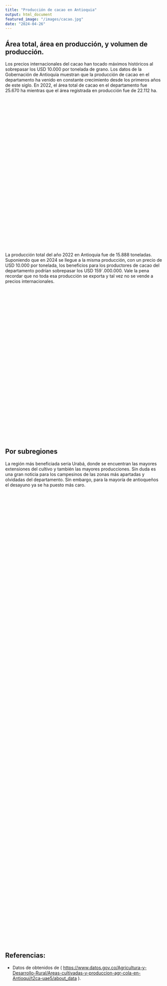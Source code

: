 ```yaml
---
title: "Producción de cacao en Antioquia"
output: html_document
featured_image: "/images/cacao.jpg"
date: "2024-04-26"
---
```


<script src="/rmarkdown-libs/htmlwidgets/htmlwidgets.js"></script>
<script src="/rmarkdown-libs/plotly-binding/plotly.js"></script>
<script src="/rmarkdown-libs/typedarray/typedarray.min.js"></script>
<script src="/rmarkdown-libs/jquery/jquery.min.js"></script>
<link href="/rmarkdown-libs/crosstalk/css/crosstalk.min.css" rel="stylesheet" />
<script src="/rmarkdown-libs/crosstalk/js/crosstalk.min.js"></script>
<link href="/rmarkdown-libs/plotly-htmlwidgets-css/plotly-htmlwidgets.css" rel="stylesheet" />
<script src="/rmarkdown-libs/plotly-main/plotly-latest.min.js"></script>
<script src="/rmarkdown-libs/htmlwidgets/htmlwidgets.js"></script>
<script src="/rmarkdown-libs/plotly-binding/plotly.js"></script>
<script src="/rmarkdown-libs/typedarray/typedarray.min.js"></script>
<script src="/rmarkdown-libs/jquery/jquery.min.js"></script>
<link href="/rmarkdown-libs/crosstalk/css/crosstalk.min.css" rel="stylesheet" />
<script src="/rmarkdown-libs/crosstalk/js/crosstalk.min.js"></script>
<link href="/rmarkdown-libs/plotly-htmlwidgets-css/plotly-htmlwidgets.css" rel="stylesheet" />
<script src="/rmarkdown-libs/plotly-main/plotly-latest.min.js"></script>
<script src="/rmarkdown-libs/htmlwidgets/htmlwidgets.js"></script>
<script src="/rmarkdown-libs/plotly-binding/plotly.js"></script>
<script src="/rmarkdown-libs/typedarray/typedarray.min.js"></script>
<script src="/rmarkdown-libs/jquery/jquery.min.js"></script>
<link href="/rmarkdown-libs/crosstalk/css/crosstalk.min.css" rel="stylesheet" />
<script src="/rmarkdown-libs/crosstalk/js/crosstalk.min.js"></script>
<link href="/rmarkdown-libs/plotly-htmlwidgets-css/plotly-htmlwidgets.css" rel="stylesheet" />
<script src="/rmarkdown-libs/plotly-main/plotly-latest.min.js"></script>

## Área total, área en producción, y volumen de producción.

Los precios internacionales del cacao han tocado máximos históricos al sobrepasar los USD 10.000 por tonelada de grano.
Los datos de la Gobernación de Antioquia muestran que la producción de cacao en el departamento ha venido en constante crecimiento desde los primeros años de este siglo. En 2022, el área total de cacao en el departamento fue 25.670 ha mientras que el área registrada en producción fue de 22.112 ha.

<div class="plotly html-widget html-fill-item-overflow-hidden html-fill-item" id="htmlwidget-1" style="width:672px;height:480px;"></div>
<script type="application/json" data-for="htmlwidget-1">{"x":{"data":[{"x":[1990,1991,1992,1993,1994,1995,1996,1997,1998,1999,2000,2001,2002,2003,2004,2005,2006,2007,2008,2009,2010,2011,2012,2013,2014,2015,2016,2017,2018,2019,2020,2021,2022],"y":[7757,7957,7096,6360.5,6442,6159.5,5736,5156.5,5503.5,5654.6000000000004,5290.6999999999998,5250,5401.3000000000002,6362.8000000000002,6984.1000000000004,7693.6000000000004,7537.25,12887.299999999999,12983.9,16081.9,16185.1,17213.700000000001,18349.299999999999,18813,19706.799999999999,20123.799999999999,21247.099999999999,22028.099999999999,21172.700000000001,22181.599999999999,23249.16,24380.799999999999,25699.950000000001],"text":["Año: 1990<br />Área_total:  7757.00<br />colour: Total","Año: 1991<br />Área_total:  7957.00<br />colour: Total","Año: 1992<br />Área_total:  7096.00<br />colour: Total","Año: 1993<br />Área_total:  6360.50<br />colour: Total","Año: 1994<br />Área_total:  6442.00<br />colour: Total","Año: 1995<br />Área_total:  6159.50<br />colour: Total","Año: 1996<br />Área_total:  5736.00<br />colour: Total","Año: 1997<br />Área_total:  5156.50<br />colour: Total","Año: 1998<br />Área_total:  5503.50<br />colour: Total","Año: 1999<br />Área_total:  5654.60<br />colour: Total","Año: 2000<br />Área_total:  5290.70<br />colour: Total","Año: 2001<br />Área_total:  5250.00<br />colour: Total","Año: 2002<br />Área_total:  5401.30<br />colour: Total","Año: 2003<br />Área_total:  6362.80<br />colour: Total","Año: 2004<br />Área_total:  6984.10<br />colour: Total","Año: 2005<br />Área_total:  7693.60<br />colour: Total","Año: 2006<br />Área_total:  7537.25<br />colour: Total","Año: 2007<br />Área_total: 12887.30<br />colour: Total","Año: 2008<br />Área_total: 12983.90<br />colour: Total","Año: 2009<br />Área_total: 16081.90<br />colour: Total","Año: 2010<br />Área_total: 16185.10<br />colour: Total","Año: 2011<br />Área_total: 17213.70<br />colour: Total","Año: 2012<br />Área_total: 18349.30<br />colour: Total","Año: 2013<br />Área_total: 18813.00<br />colour: Total","Año: 2014<br />Área_total: 19706.80<br />colour: Total","Año: 2015<br />Área_total: 20123.80<br />colour: Total","Año: 2016<br />Área_total: 21247.10<br />colour: Total","Año: 2017<br />Área_total: 22028.10<br />colour: Total","Año: 2018<br />Área_total: 21172.70<br />colour: Total","Año: 2019<br />Área_total: 22181.60<br />colour: Total","Año: 2020<br />Área_total: 23249.16<br />colour: Total","Año: 2021<br />Área_total: 24380.80<br />colour: Total","Año: 2022<br />Área_total: 25699.95<br />colour: Total"],"type":"scatter","mode":"lines","line":{"width":7.559055118110237,"color":"rgba(0,191,196,1)","dash":"solid"},"hoveron":"points","name":"Total","legendgroup":"Total","showlegend":true,"xaxis":"x","yaxis":"y","hoverinfo":"text","frame":null},{"x":[1990,1991,1992,1993,1994,1995,1996,1997,1998,1999,2000,2001,2002,2003,2004,2005,2006,2007,2008,2009,2010,2011,2012,2013,2014,2015,2016,2017,2018,2019,2020,2021,2022],"y":[7138,7444,6863,6253,6334.5,6083,5578,5063,4451.5,5098,4529.5,4623.1000000000004,4606.3000000000002,4888.3000000000002,5132.3000000000002,5990.3000000000002,6135.2200000000003,7043.8000000000002,6234,8156.6000000000004,9837,11303,13638.6,13777,14836.299999999999,14929.1,15474.5,16201.299999999999,17155.700000000001,17841.599999999999,19116.299999999999,20959.599999999999,22112.200000000001],"text":["Año: 1990<br />Área_producción:  7138.00<br />colour: Producción","Año: 1991<br />Área_producción:  7444.00<br />colour: Producción","Año: 1992<br />Área_producción:  6863.00<br />colour: Producción","Año: 1993<br />Área_producción:  6253.00<br />colour: Producción","Año: 1994<br />Área_producción:  6334.50<br />colour: Producción","Año: 1995<br />Área_producción:  6083.00<br />colour: Producción","Año: 1996<br />Área_producción:  5578.00<br />colour: Producción","Año: 1997<br />Área_producción:  5063.00<br />colour: Producción","Año: 1998<br />Área_producción:  4451.50<br />colour: Producción","Año: 1999<br />Área_producción:  5098.00<br />colour: Producción","Año: 2000<br />Área_producción:  4529.50<br />colour: Producción","Año: 2001<br />Área_producción:  4623.10<br />colour: Producción","Año: 2002<br />Área_producción:  4606.30<br />colour: Producción","Año: 2003<br />Área_producción:  4888.30<br />colour: Producción","Año: 2004<br />Área_producción:  5132.30<br />colour: Producción","Año: 2005<br />Área_producción:  5990.30<br />colour: Producción","Año: 2006<br />Área_producción:  6135.22<br />colour: Producción","Año: 2007<br />Área_producción:  7043.80<br />colour: Producción","Año: 2008<br />Área_producción:  6234.00<br />colour: Producción","Año: 2009<br />Área_producción:  8156.60<br />colour: Producción","Año: 2010<br />Área_producción:  9837.00<br />colour: Producción","Año: 2011<br />Área_producción: 11303.00<br />colour: Producción","Año: 2012<br />Área_producción: 13638.60<br />colour: Producción","Año: 2013<br />Área_producción: 13777.00<br />colour: Producción","Año: 2014<br />Área_producción: 14836.30<br />colour: Producción","Año: 2015<br />Área_producción: 14929.10<br />colour: Producción","Año: 2016<br />Área_producción: 15474.50<br />colour: Producción","Año: 2017<br />Área_producción: 16201.30<br />colour: Producción","Año: 2018<br />Área_producción: 17155.70<br />colour: Producción","Año: 2019<br />Área_producción: 17841.60<br />colour: Producción","Año: 2020<br />Área_producción: 19116.30<br />colour: Producción","Año: 2021<br />Área_producción: 20959.60<br />colour: Producción","Año: 2022<br />Área_producción: 22112.20<br />colour: Producción"],"type":"scatter","mode":"lines","line":{"width":7.559055118110237,"color":"rgba(248,118,109,1)","dash":"solid"},"hoveron":"points","name":"Producción","legendgroup":"Producción","showlegend":true,"xaxis":"x","yaxis":"y","hoverinfo":"text","frame":null}],"layout":{"margin":{"t":26.228310502283104,"r":7.3059360730593621,"b":56.388542963885421,"l":93.316728933167312},"plot_bgcolor":"rgba(255,255,255,1)","paper_bgcolor":"rgba(255,255,255,1)","font":{"color":"rgba(0,0,0,1)","family":"","size":14.611872146118724},"xaxis":{"domain":[0,1],"automargin":true,"type":"linear","autorange":false,"range":[1988.4000000000001,2023.5999999999999],"tickmode":"array","ticktext":["1990","2000","2010","2020"],"tickvals":[1990,2000,2010,2020],"categoryorder":"array","categoryarray":["1990","2000","2010","2020"],"nticks":null,"ticks":"outside","tickcolor":"rgba(51,51,51,1)","ticklen":3.6529680365296811,"tickwidth":0.66417600664176002,"showticklabels":true,"tickfont":{"color":"rgba(77,77,77,1)","family":"","size":26.567040265670396},"tickangle":-0,"showline":false,"linecolor":null,"linewidth":0,"showgrid":true,"gridcolor":"rgba(235,235,235,1)","gridwidth":0.66417600664176002,"zeroline":false,"anchor":"y","title":{"text":"Año","font":{"color":"rgba(0,0,0,1)","family":"","size":15.940224159402243}},"hoverformat":".2f"},"yaxis":{"domain":[0,1],"automargin":true,"type":"linear","autorange":false,"range":[3389.0774999999999,26762.372500000001],"tickmode":"array","ticktext":["5000","10000","15000","20000","25000"],"tickvals":[5000,10000,15000,20000,25000],"categoryorder":"array","categoryarray":["5000","10000","15000","20000","25000"],"nticks":null,"ticks":"outside","tickcolor":"rgba(51,51,51,1)","ticklen":3.6529680365296811,"tickwidth":0.66417600664176002,"showticklabels":true,"tickfont":{"color":"rgba(77,77,77,1)","family":"","size":26.567040265670411},"tickangle":-0,"showline":false,"linecolor":null,"linewidth":0,"showgrid":true,"gridcolor":"rgba(235,235,235,1)","gridwidth":0.66417600664176002,"zeroline":false,"anchor":"x","title":{"text":"Área (ha)","font":{"color":"rgba(0,0,0,1)","family":"","size":15.940224159402243}},"hoverformat":".2f"},"shapes":[{"type":"rect","fillcolor":"transparent","line":{"color":"rgba(51,51,51,1)","width":0.66417600664176002,"linetype":"solid"},"yref":"paper","xref":"paper","x0":0,"x1":1,"y0":0,"y1":1}],"showlegend":true,"legend":{"bgcolor":"rgba(255,255,255,1)","bordercolor":"transparent","borderwidth":1.8897637795275593,"font":{"color":"rgba(0,0,0,1)","family":"","size":11.68949771689498},"title":{"text":"colour","font":{"color":"rgba(0,0,0,1)","family":"","size":14.611872146118724}}},"hovermode":"closest","barmode":"relative"},"config":{"doubleClick":"reset","modeBarButtonsToAdd":["hoverclosest","hovercompare"],"showSendToCloud":false},"source":"A","attrs":{"91427a1fa842":{"x":{},"y":{},"colour":{},"type":"scatter"},"914271a39e70":{"x":{},"y":{},"colour":{}}},"cur_data":"91427a1fa842","visdat":{"91427a1fa842":["function (y) ","x"],"914271a39e70":["function (y) ","x"]},"highlight":{"on":"plotly_click","persistent":false,"dynamic":false,"selectize":false,"opacityDim":0.20000000000000001,"selected":{"opacity":1},"debounce":0},"shinyEvents":["plotly_hover","plotly_click","plotly_selected","plotly_relayout","plotly_brushed","plotly_brushing","plotly_clickannotation","plotly_doubleclick","plotly_deselect","plotly_afterplot","plotly_sunburstclick"],"base_url":"https://plot.ly"},"evals":[],"jsHooks":[]}</script>

La producción total del año 2022 en Antioquia fue de 15.888 toneladas. Suponiendo que en 2024 se llegue a la misma producción, con un precio de USD 10.000 por tonelada, los beneficios para los productores de cacao del departamento podrían sobrepasar los USD 159\`.000.000. Vale la pena recordar que no toda esa producción se exporta y tal vez no se vende a precios internacionales.

<div class="plotly html-widget html-fill-item-overflow-hidden html-fill-item" id="htmlwidget-2" style="width:672px;height:480px;"></div>
<script type="application/json" data-for="htmlwidget-2">{"x":{"data":[{"x":[1990,1991,1992,1993,1994,1995,1996,1997,1998,1999,2000,2001,2002,2003,2004,2005,2006,2007,2008,2009,2010,2011,2012,2013,2014,2015,2016,2017,2018,2019,2020,2021,2022],"y":[3023.1300000000001,2830.5999999999999,2979.1999999999998,2574.5,2556,2422.3000000000002,2160,1817.2,1682.8,1710.1099999999999,1501.2,1751.5999999999999,1765.7,2043.5999999999999,2227.8000000000002,2092.4000000000001,2089.4699999999998,3092.5999999999999,2574,4344.8000000000002,5891.1000000000004,6017.3999999999996,7761.1999999999998,8181.1999999999998,9302.0499999999993,10364.32,9943.6700000000001,11357.77,10784.74,12061.35,13279.030000000001,14125.67,15588.08],"text":["Año: 1990<br />Producción:  3023.13","Año: 1991<br />Producción:  2830.60","Año: 1992<br />Producción:  2979.20","Año: 1993<br />Producción:  2574.50","Año: 1994<br />Producción:  2556.00","Año: 1995<br />Producción:  2422.30","Año: 1996<br />Producción:  2160.00","Año: 1997<br />Producción:  1817.20","Año: 1998<br />Producción:  1682.80","Año: 1999<br />Producción:  1710.11","Año: 2000<br />Producción:  1501.20","Año: 2001<br />Producción:  1751.60","Año: 2002<br />Producción:  1765.70","Año: 2003<br />Producción:  2043.60","Año: 2004<br />Producción:  2227.80","Año: 2005<br />Producción:  2092.40","Año: 2006<br />Producción:  2089.47","Año: 2007<br />Producción:  3092.60","Año: 2008<br />Producción:  2574.00","Año: 2009<br />Producción:  4344.80","Año: 2010<br />Producción:  5891.10","Año: 2011<br />Producción:  6017.40","Año: 2012<br />Producción:  7761.20","Año: 2013<br />Producción:  8181.20","Año: 2014<br />Producción:  9302.05","Año: 2015<br />Producción: 10364.32","Año: 2016<br />Producción:  9943.67","Año: 2017<br />Producción: 11357.77","Año: 2018<br />Producción: 10784.74","Año: 2019<br />Producción: 12061.35","Año: 2020<br />Producción: 13279.03","Año: 2021<br />Producción: 14125.67","Año: 2022<br />Producción: 15588.08"],"type":"scatter","mode":"lines","line":{"width":7.559055118110237,"color":"rgba(0,0,0,1)","dash":"solid"},"hoveron":"points","showlegend":false,"xaxis":"x","yaxis":"y","hoverinfo":"text","frame":null}],"layout":{"margin":{"t":26.228310502283104,"r":7.3059360730593621,"b":56.388542963885421,"l":93.316728933167312},"plot_bgcolor":"rgba(255,255,255,1)","paper_bgcolor":"rgba(255,255,255,1)","font":{"color":"rgba(0,0,0,1)","family":"","size":14.611872146118724},"xaxis":{"domain":[0,1],"automargin":true,"type":"linear","autorange":false,"range":[1988.4000000000001,2023.5999999999999],"tickmode":"array","ticktext":["1990","2000","2010","2020"],"tickvals":[1990,2000,2010,2020],"categoryorder":"array","categoryarray":["1990","2000","2010","2020"],"nticks":null,"ticks":"outside","tickcolor":"rgba(51,51,51,1)","ticklen":3.6529680365296811,"tickwidth":0.66417600664176002,"showticklabels":true,"tickfont":{"color":"rgba(77,77,77,1)","family":"","size":26.567040265670396},"tickangle":-0,"showline":false,"linecolor":null,"linewidth":0,"showgrid":true,"gridcolor":"rgba(235,235,235,1)","gridwidth":0.66417600664176002,"zeroline":false,"anchor":"y","title":{"text":"Año","font":{"color":"rgba(0,0,0,1)","family":"","size":15.940224159402243}},"hoverformat":".2f"},"yaxis":{"domain":[0,1],"automargin":true,"type":"linear","autorange":false,"range":[796.85599999999999,16292.423999999999],"tickmode":"array","ticktext":["4000","8000","12000","16000"],"tickvals":[4000,8000,12000,16000],"categoryorder":"array","categoryarray":["4000","8000","12000","16000"],"nticks":null,"ticks":"outside","tickcolor":"rgba(51,51,51,1)","ticklen":3.6529680365296811,"tickwidth":0.66417600664176002,"showticklabels":true,"tickfont":{"color":"rgba(77,77,77,1)","family":"","size":26.567040265670411},"tickangle":-0,"showline":false,"linecolor":null,"linewidth":0,"showgrid":true,"gridcolor":"rgba(235,235,235,1)","gridwidth":0.66417600664176002,"zeroline":false,"anchor":"x","title":{"text":"Producción (toneladas)","font":{"color":"rgba(0,0,0,1)","family":"","size":15.940224159402243}},"hoverformat":".2f"},"shapes":[{"type":"rect","fillcolor":"transparent","line":{"color":"rgba(51,51,51,1)","width":0.66417600664176002,"linetype":"solid"},"yref":"paper","xref":"paper","x0":0,"x1":1,"y0":0,"y1":1}],"showlegend":false,"legend":{"bgcolor":"rgba(255,255,255,1)","bordercolor":"transparent","borderwidth":1.8897637795275593,"font":{"color":"rgba(0,0,0,1)","family":"","size":11.68949771689498}},"hovermode":"closest","barmode":"relative"},"config":{"doubleClick":"reset","modeBarButtonsToAdd":["hoverclosest","hovercompare"],"showSendToCloud":false},"source":"A","attrs":{"9142e2533ba":{"x":{},"y":{},"type":"scatter"}},"cur_data":"9142e2533ba","visdat":{"9142e2533ba":["function (y) ","x"]},"highlight":{"on":"plotly_click","persistent":false,"dynamic":false,"selectize":false,"opacityDim":0.20000000000000001,"selected":{"opacity":1},"debounce":0},"shinyEvents":["plotly_hover","plotly_click","plotly_selected","plotly_relayout","plotly_brushed","plotly_brushing","plotly_clickannotation","plotly_doubleclick","plotly_deselect","plotly_afterplot","plotly_sunburstclick"],"base_url":"https://plot.ly"},"evals":[],"jsHooks":[]}</script>

## Por subregiones

La región más beneficiada sería Urabá, donde se encuentran las mayores extensiones del cultivo y también las mayores producciones. Sin duda es una gran noticia para los campesinos de las zonas más apartadas y olvidadas del departamento. Sin embargo, para la mayoría de antioqueños el desayuno ya se ha puesto más caro.

<div class="plotly html-widget html-fill-item-overflow-hidden html-fill-item" id="htmlwidget-3" style="width:672px;height:1440px;"></div>
<script type="application/json" data-for="htmlwidget-3">{"x":{"data":[{"x":[1990,1991,1992,1993,1994,1995,1996,1997,1998,1999,2000,2001,2002,2003,2004,2005,2006,2007,2008,2009,2010,2011,2012,2013,2014,2015,2016,2017,2018,2019,2020,2021,2022],"y":[85,99.640000000000001,61.200000000000003,30,35,37.5,25,10,2.5,2.5,2.5,13.5,12,13.4,13.699999999999999,52.799999999999997,88.75,70,56.100000000000001,125.09999999999999,238,235.40000000000001,739.19999999999993,796.10000000000002,952,947.29999999999995,1271.5999999999999,1969.8,900.70000000000005,995,1108.5,1111.22,1145],"text":["Año: 1990<br />Producción:   85.00","Año: 1991<br />Producción:   99.64","Año: 1992<br />Producción:   61.20","Año: 1993<br />Producción:   30.00","Año: 1994<br />Producción:   35.00","Año: 1995<br />Producción:   37.50","Año: 1996<br />Producción:   25.00","Año: 1997<br />Producción:   10.00","Año: 1998<br />Producción:    2.50","Año: 1999<br />Producción:    2.50","Año: 2000<br />Producción:    2.50","Año: 2001<br />Producción:   13.50","Año: 2002<br />Producción:   12.00","Año: 2003<br />Producción:   13.40","Año: 2004<br />Producción:   13.70","Año: 2005<br />Producción:   52.80","Año: 2006<br />Producción:   88.75","Año: 2007<br />Producción:   70.00","Año: 2008<br />Producción:   56.10","Año: 2009<br />Producción:  125.10","Año: 2010<br />Producción:  238.00","Año: 2011<br />Producción:  235.40","Año: 2012<br />Producción:  739.20","Año: 2013<br />Producción:  796.10","Año: 2014<br />Producción:  952.00","Año: 2015<br />Producción:  947.30","Año: 2016<br />Producción: 1271.60","Año: 2017<br />Producción: 1969.80","Año: 2018<br />Producción:  900.70","Año: 2019<br />Producción:  995.00","Año: 2020<br />Producción: 1108.50","Año: 2021<br />Producción: 1111.22","Año: 2022<br />Producción: 1145.00"],"type":"scatter","mode":"lines","line":{"width":7.559055118110237,"color":"rgba(0,0,0,1)","dash":"solid"},"hoveron":"points","showlegend":false,"xaxis":"x","yaxis":"y","hoverinfo":"text","frame":null},{"x":[1990,1991,1992,1993,1994,1995,1996,1997,1998,1999,2000,2001,2002,2003,2004,2005,2006,2007,2008,2009,2010,2011,2012,2013,2014,2015,2016,2017,2018,2019,2020,2021,2022],"y":[380.55000000000001,426.04000000000002,376.81999999999999,377.38,408.39999999999998,398.30000000000001,420.69999999999999,300.89999999999998,306.30000000000001,327.83999999999997,259.80000000000001,311.10000000000002,328.90000000000003,352.19999999999999,377.40000000000003,411.30000000000001,411,448.30000000000001,474.39999999999998,484.10000000000002,836.20000000000005,968.29999999999995,1027.7,1044.0999999999999,896.36000000000001,1185.45,1521.8800000000001,1577.78,1489.1800000000001,1560.7,1675.0799999999999,1626.74,1716.0599999999999],"text":["Año: 1990<br />Producción:  380.55","Año: 1991<br />Producción:  426.04","Año: 1992<br />Producción:  376.82","Año: 1993<br />Producción:  377.38","Año: 1994<br />Producción:  408.40","Año: 1995<br />Producción:  398.30","Año: 1996<br />Producción:  420.70","Año: 1997<br />Producción:  300.90","Año: 1998<br />Producción:  306.30","Año: 1999<br />Producción:  327.84","Año: 2000<br />Producción:  259.80","Año: 2001<br />Producción:  311.10","Año: 2002<br />Producción:  328.90","Año: 2003<br />Producción:  352.20","Año: 2004<br />Producción:  377.40","Año: 2005<br />Producción:  411.30","Año: 2006<br />Producción:  411.00","Año: 2007<br />Producción:  448.30","Año: 2008<br />Producción:  474.40","Año: 2009<br />Producción:  484.10","Año: 2010<br />Producción:  836.20","Año: 2011<br />Producción:  968.30","Año: 2012<br />Producción: 1027.70","Año: 2013<br />Producción: 1044.10","Año: 2014<br />Producción:  896.36","Año: 2015<br />Producción: 1185.45","Año: 2016<br />Producción: 1521.88","Año: 2017<br />Producción: 1577.78","Año: 2018<br />Producción: 1489.18","Año: 2019<br />Producción: 1560.70","Año: 2020<br />Producción: 1675.08","Año: 2021<br />Producción: 1626.74","Año: 2022<br />Producción: 1716.06"],"type":"scatter","mode":"lines","line":{"width":7.559055118110237,"color":"rgba(0,0,0,1)","dash":"solid"},"hoveron":"points","showlegend":false,"xaxis":"x2","yaxis":"y2","hoverinfo":"text","frame":null},{"x":[1990,1991,1992,1993,1994,1995,1996,1997,1998,1999,2000,2001,2002,2003,2004,2005,2006,2007,2008,2009,2010,2011,2012,2013,2014,2015,2016,2017,2018,2019,2020,2021,2022],"y":[189,200.5,195.5,56,82.799999999999997,89.900000000000006,55.5,84.799999999999997,95.099999999999994,137.80000000000001,143.59999999999999,128.80000000000001,157.69999999999999,182.40000000000001,269.10000000000002,295.80000000000001,297.35000000000002,683.70000000000005,702,1455.5,1499.5,1338.5999999999999,1553.0999999999999,1412.2,1599.25,1690.1500000000001,1711.5999999999999,1629.6000000000001,1906.9000000000001,1965,2086.4000000000001,2114.4699999999998,3207.9000000000001],"text":["Año: 1990<br />Producción:  189.00","Año: 1991<br />Producción:  200.50","Año: 1992<br />Producción:  195.50","Año: 1993<br />Producción:   56.00","Año: 1994<br />Producción:   82.80","Año: 1995<br />Producción:   89.90","Año: 1996<br />Producción:   55.50","Año: 1997<br />Producción:   84.80","Año: 1998<br />Producción:   95.10","Año: 1999<br />Producción:  137.80","Año: 2000<br />Producción:  143.60","Año: 2001<br />Producción:  128.80","Año: 2002<br />Producción:  157.70","Año: 2003<br />Producción:  182.40","Año: 2004<br />Producción:  269.10","Año: 2005<br />Producción:  295.80","Año: 2006<br />Producción:  297.35","Año: 2007<br />Producción:  683.70","Año: 2008<br />Producción:  702.00","Año: 2009<br />Producción: 1455.50","Año: 2010<br />Producción: 1499.50","Año: 2011<br />Producción: 1338.60","Año: 2012<br />Producción: 1553.10","Año: 2013<br />Producción: 1412.20","Año: 2014<br />Producción: 1599.25","Año: 2015<br />Producción: 1690.15","Año: 2016<br />Producción: 1711.60","Año: 2017<br />Producción: 1629.60","Año: 2018<br />Producción: 1906.90","Año: 2019<br />Producción: 1965.00","Año: 2020<br />Producción: 2086.40","Año: 2021<br />Producción: 2114.47","Año: 2022<br />Producción: 3207.90"],"type":"scatter","mode":"lines","line":{"width":7.559055118110237,"color":"rgba(0,0,0,1)","dash":"solid"},"hoveron":"points","showlegend":false,"xaxis":"x","yaxis":"y3","hoverinfo":"text","frame":null},{"x":[1990,1991,1992,1993,1994,1995,1996,1997,1998,1999,2000,2001,2002,2003,2004,2005,2006,2007,2008,2009,2010,2011,2012,2013,2014,2015,2016,2017,2018,2019,2020,2021,2022],"y":[51.799999999999997,59.560000000000002,84.599999999999994,84.599999999999994,99,104.40000000000001,94.099999999999994,49.300000000000004,49.299999999999997,48.649999999999999,62.399999999999999,43.5,56.399999999999999,59.399999999999999,61.399999999999999,108.7,121.81,162,88.799999999999997,97.599999999999994,95.200000000000003,213.80000000000001,330.30000000000001,483.39999999999998,516.03999999999996,661.79999999999995,507.59999999999997,521.75,645.79999999999995,816.79999999999995,976.60000000000002,1164.3500000000001,1341.4100000000001],"text":["Año: 1990<br />Producción:   51.80","Año: 1991<br />Producción:   59.56","Año: 1992<br />Producción:   84.60","Año: 1993<br />Producción:   84.60","Año: 1994<br />Producción:   99.00","Año: 1995<br />Producción:  104.40","Año: 1996<br />Producción:   94.10","Año: 1997<br />Producción:   49.30","Año: 1998<br />Producción:   49.30","Año: 1999<br />Producción:   48.65","Año: 2000<br />Producción:   62.40","Año: 2001<br />Producción:   43.50","Año: 2002<br />Producción:   56.40","Año: 2003<br />Producción:   59.40","Año: 2004<br />Producción:   61.40","Año: 2005<br />Producción:  108.70","Año: 2006<br />Producción:  121.81","Año: 2007<br />Producción:  162.00","Año: 2008<br />Producción:   88.80","Año: 2009<br />Producción:   97.60","Año: 2010<br />Producción:   95.20","Año: 2011<br />Producción:  213.80","Año: 2012<br />Producción:  330.30","Año: 2013<br />Producción:  483.40","Año: 2014<br />Producción:  516.04","Año: 2015<br />Producción:  661.80","Año: 2016<br />Producción:  507.60","Año: 2017<br />Producción:  521.75","Año: 2018<br />Producción:  645.80","Año: 2019<br />Producción:  816.80","Año: 2020<br />Producción:  976.60","Año: 2021<br />Producción: 1164.35","Año: 2022<br />Producción: 1341.41"],"type":"scatter","mode":"lines","line":{"width":7.559055118110237,"color":"rgba(0,0,0,1)","dash":"solid"},"hoveron":"points","showlegend":false,"xaxis":"x2","yaxis":"y4","hoverinfo":"text","frame":null},{"x":[1990,1991,1992,1993,1994,1995,1996,1997,1998,1999,2000,2001,2002,2003,2004,2005,2006,2007,2008,2009,2010,2011,2012,2013,2014,2015,2016,2017,2018,2019,2020,2021,2022],"y":[293.39999999999998,305.10000000000002,248.90000000000001,260.89999999999998,261.30000000000001,223.60000000000002,176,194.60000000000002,214.40000000000001,218.5,193.5,226.40000000000001,161.5,177.5,205.09999999999999,193.59999999999999,224.25,278.69999999999999,244.09999999999999,267.69999999999999,380.80000000000001,338.80000000000001,283.30000000000001,295.19999999999999,333.39999999999998,359.30000000000001,373.19999999999999,382.09999999999997,492.25,530.98000000000002,540.49000000000001,634.17999999999995,504.34999999999997],"text":["Año: 1990<br />Producción:  293.40","Año: 1991<br />Producción:  305.10","Año: 1992<br />Producción:  248.90","Año: 1993<br />Producción:  260.90","Año: 1994<br />Producción:  261.30","Año: 1995<br />Producción:  223.60","Año: 1996<br />Producción:  176.00","Año: 1997<br />Producción:  194.60","Año: 1998<br />Producción:  214.40","Año: 1999<br />Producción:  218.50","Año: 2000<br />Producción:  193.50","Año: 2001<br />Producción:  226.40","Año: 2002<br />Producción:  161.50","Año: 2003<br />Producción:  177.50","Año: 2004<br />Producción:  205.10","Año: 2005<br />Producción:  193.60","Año: 2006<br />Producción:  224.25","Año: 2007<br />Producción:  278.70","Año: 2008<br />Producción:  244.10","Año: 2009<br />Producción:  267.70","Año: 2010<br />Producción:  380.80","Año: 2011<br />Producción:  338.80","Año: 2012<br />Producción:  283.30","Año: 2013<br />Producción:  295.20","Año: 2014<br />Producción:  333.40","Año: 2015<br />Producción:  359.30","Año: 2016<br />Producción:  373.20","Año: 2017<br />Producción:  382.10","Año: 2018<br />Producción:  492.25","Año: 2019<br />Producción:  530.98","Año: 2020<br />Producción:  540.49","Año: 2021<br />Producción:  634.18","Año: 2022<br />Producción:  504.35"],"type":"scatter","mode":"lines","line":{"width":7.559055118110237,"color":"rgba(0,0,0,1)","dash":"solid"},"hoveron":"points","showlegend":false,"xaxis":"x","yaxis":"y5","hoverinfo":"text","frame":null},{"x":[1990,1991,1992,1993,1994,1995,1996,1997,1998,1999,2000,2001,2002,2003,2004,2005,2006,2007,2008,2009,2010,2011,2012,2013,2014,2015,2016,2017,2018,2019,2020,2021,2022],"y":[262.42000000000002,191.95999999999998,177.18000000000001,172.27000000000001,182.09999999999999,184.40000000000001,139.40000000000001,96,114,107,107,86,89,84,84,112.40000000000001,83.760000000000005,170.70000000000002,190.09999999999999,430.5,674.5,358.80000000000001,420.89999999999998,571.79999999999995,649,722.29999999999995,754.29999999999995,1087.9000000000001,1201.8,1585.25,2008,1741.0799999999999,1805.05],"text":["Año: 1990<br />Producción:  262.42","Año: 1991<br />Producción:  191.96","Año: 1992<br />Producción:  177.18","Año: 1993<br />Producción:  172.27","Año: 1994<br />Producción:  182.10","Año: 1995<br />Producción:  184.40","Año: 1996<br />Producción:  139.40","Año: 1997<br />Producción:   96.00","Año: 1998<br />Producción:  114.00","Año: 1999<br />Producción:  107.00","Año: 2000<br />Producción:  107.00","Año: 2001<br />Producción:   86.00","Año: 2002<br />Producción:   89.00","Año: 2003<br />Producción:   84.00","Año: 2004<br />Producción:   84.00","Año: 2005<br />Producción:  112.40","Año: 2006<br />Producción:   83.76","Año: 2007<br />Producción:  170.70","Año: 2008<br />Producción:  190.10","Año: 2009<br />Producción:  430.50","Año: 2010<br />Producción:  674.50","Año: 2011<br />Producción:  358.80","Año: 2012<br />Producción:  420.90","Año: 2013<br />Producción:  571.80","Año: 2014<br />Producción:  649.00","Año: 2015<br />Producción:  722.30","Año: 2016<br />Producción:  754.30","Año: 2017<br />Producción: 1087.90","Año: 2018<br />Producción: 1201.80","Año: 2019<br />Producción: 1585.25","Año: 2020<br />Producción: 2008.00","Año: 2021<br />Producción: 1741.08","Año: 2022<br />Producción: 1805.05"],"type":"scatter","mode":"lines","line":{"width":7.559055118110237,"color":"rgba(0,0,0,1)","dash":"solid"},"hoveron":"points","showlegend":false,"xaxis":"x2","yaxis":"y6","hoverinfo":"text","frame":null},{"x":[1990,1991,1992,1993,1994,1995,1996,1997,1998,1999,2000,2001,2002,2003,2004,2005,2006,2007,2008,2009,2010,2011,2012,2013,2014,2015,2016,2017,2018,2019,2020,2021,2022],"y":[505.15999999999997,421.5,367.89999999999998,423.19999999999999,326.10000000000002,209.69999999999999,219.59999999999999,165.90000000000001,250.69999999999999,166.44999999999999,108.5,136.30000000000001,151.19999999999999,137.59999999999999,148.69999999999999,170.20000000000002,85.5,126.59999999999999,73.099999999999994,95.700000000000003,137.40000000000001,173.30000000000001,168.69999999999999,169.09999999999999,266.39999999999998,272.45999999999998,303.09000000000003,338.63999999999999,293.00999999999999,295.81,463.71000000000004,361.57999999999998,301.94],"text":["Año: 1990<br />Producción:  505.16","Año: 1991<br />Producción:  421.50","Año: 1992<br />Producción:  367.90","Año: 1993<br />Producción:  423.20","Año: 1994<br />Producción:  326.10","Año: 1995<br />Producción:  209.70","Año: 1996<br />Producción:  219.60","Año: 1997<br />Producción:  165.90","Año: 1998<br />Producción:  250.70","Año: 1999<br />Producción:  166.45","Año: 2000<br />Producción:  108.50","Año: 2001<br />Producción:  136.30","Año: 2002<br />Producción:  151.20","Año: 2003<br />Producción:  137.60","Año: 2004<br />Producción:  148.70","Año: 2005<br />Producción:  170.20","Año: 2006<br />Producción:   85.50","Año: 2007<br />Producción:  126.60","Año: 2008<br />Producción:   73.10","Año: 2009<br />Producción:   95.70","Año: 2010<br />Producción:  137.40","Año: 2011<br />Producción:  173.30","Año: 2012<br />Producción:  168.70","Año: 2013<br />Producción:  169.10","Año: 2014<br />Producción:  266.40","Año: 2015<br />Producción:  272.46","Año: 2016<br />Producción:  303.09","Año: 2017<br />Producción:  338.64","Año: 2018<br />Producción:  293.01","Año: 2019<br />Producción:  295.81","Año: 2020<br />Producción:  463.71","Año: 2021<br />Producción:  361.58","Año: 2022<br />Producción:  301.94"],"type":"scatter","mode":"lines","line":{"width":7.559055118110237,"color":"rgba(0,0,0,1)","dash":"solid"},"hoveron":"points","showlegend":false,"xaxis":"x","yaxis":"y7","hoverinfo":"text","frame":null},{"x":[1990,1991,1992,1993,1994,1995,1996,1997,1998,1999,2000,2001,2002,2003,2004,2005,2006,2007,2008,2009,2010,2011,2012,2013,2014,2015,2016,2017,2018,2019,2020,2021,2022],"y":[1255.8,1126.3,1467.0999999999999,1170.1500000000001,1161.3,1174.5,1029.7,915.70000000000005,650.5,701.37,623.89999999999998,806,809,1037.0999999999999,1068.4000000000001,747.60000000000002,777.04999999999995,1152.5999999999999,745.39999999999998,1388.5999999999999,2029.5,2390.4000000000001,3238,3409.3000000000002,4089.5999999999999,4525.5600000000004,3500.4000000000001,3850.1999999999998,3855.0999999999999,4311.8100000000004,4420.25,5372.0500000000002,5566.3699999999999],"text":["Año: 1990<br />Producción: 1255.80","Año: 1991<br />Producción: 1126.30","Año: 1992<br />Producción: 1467.10","Año: 1993<br />Producción: 1170.15","Año: 1994<br />Producción: 1161.30","Año: 1995<br />Producción: 1174.50","Año: 1996<br />Producción: 1029.70","Año: 1997<br />Producción:  915.70","Año: 1998<br />Producción:  650.50","Año: 1999<br />Producción:  701.37","Año: 2000<br />Producción:  623.90","Año: 2001<br />Producción:  806.00","Año: 2002<br />Producción:  809.00","Año: 2003<br />Producción: 1037.10","Año: 2004<br />Producción: 1068.40","Año: 2005<br />Producción:  747.60","Año: 2006<br />Producción:  777.05","Año: 2007<br />Producción: 1152.60","Año: 2008<br />Producción:  745.40","Año: 2009<br />Producción: 1388.60","Año: 2010<br />Producción: 2029.50","Año: 2011<br />Producción: 2390.40","Año: 2012<br />Producción: 3238.00","Año: 2013<br />Producción: 3409.30","Año: 2014<br />Producción: 4089.60","Año: 2015<br />Producción: 4525.56","Año: 2016<br />Producción: 3500.40","Año: 2017<br />Producción: 3850.20","Año: 2018<br />Producción: 3855.10","Año: 2019<br />Producción: 4311.81","Año: 2020<br />Producción: 4420.25","Año: 2021<br />Producción: 5372.05","Año: 2022<br />Producción: 5566.37"],"type":"scatter","mode":"lines","line":{"width":7.559055118110237,"color":"rgba(0,0,0,1)","dash":"solid"},"hoveron":"points","showlegend":false,"xaxis":"x2","yaxis":"y8","hoverinfo":"text","frame":null}],"layout":{"margin":{"t":35.349660993496613,"r":7.3059360730593621,"b":33.629445136294464,"l":50.809464508094663},"plot_bgcolor":"rgba(255,255,255,1)","paper_bgcolor":"rgba(255,255,255,1)","font":{"color":"rgba(0,0,0,1)","family":"","size":14.611872146118724},"xaxis":{"domain":[0,0.48072703552155605],"automargin":true,"type":"linear","autorange":false,"range":[1988.4000000000001,2023.5999999999999],"tickmode":"array","ticktext":["1990","2000","2010","2020"],"tickvals":[1990,2000,2010,2020],"categoryorder":"array","categoryarray":["1990","2000","2010","2020"],"nticks":null,"ticks":"outside","tickcolor":"rgba(51,51,51,1)","ticklen":3.6529680365296811,"tickwidth":0.66417600664176002,"showticklabels":true,"tickfont":{"color":"rgba(77,77,77,1)","family":"","size":13.283520132835205},"tickangle":-0,"showline":false,"linecolor":null,"linewidth":0,"showgrid":true,"gridcolor":"rgba(235,235,235,1)","gridwidth":0.66417600664176002,"zeroline":false,"anchor":"y7","title":"","hoverformat":".2f"},"annotations":[{"text":"Año","x":0.5,"y":0,"showarrow":false,"ax":0,"ay":0,"font":{"color":"rgba(0,0,0,1)","family":"","size":13.283520132835205},"xref":"paper","yref":"paper","textangle":-0,"xanchor":"center","yanchor":"top","annotationType":"axis","yshift":-23.511830635118308},{"text":"Producción (toneladas)","x":0,"y":0.5,"showarrow":false,"ax":0,"ay":0,"font":{"color":"rgba(0,0,0,1)","family":"","size":13.283520132835205},"xref":"paper","yref":"paper","textangle":-90,"xanchor":"right","yanchor":"center","annotationType":"axis","xshift":-36.795350767953508},{"text":"Bajo Cauca","x":0.24036351776077802,"y":1,"showarrow":false,"ax":0,"ay":0,"font":{"color":"rgba(26,26,26,1)","family":"","size":15.940224159402241},"xref":"paper","yref":"paper","textangle":-0,"xanchor":"center","yanchor":"bottom"},{"text":"Magdalena Medio","x":0.75963648223922198,"y":1,"showarrow":false,"ax":0,"ay":0,"font":{"color":"rgba(26,26,26,1)","family":"","size":15.940224159402241},"xref":"paper","yref":"paper","textangle":-0,"xanchor":"center","yanchor":"bottom"},{"text":"Nordeste","x":0.24036351776077802,"y":0.74394631243946308,"showarrow":false,"ax":0,"ay":0,"font":{"color":"rgba(26,26,26,1)","family":"","size":15.940224159402241},"xref":"paper","yref":"paper","textangle":-0,"xanchor":"center","yanchor":"bottom"},{"text":"Norte","x":0.75963648223922198,"y":0.74394631243946308,"showarrow":false,"ax":0,"ay":0,"font":{"color":"rgba(26,26,26,1)","family":"","size":15.940224159402241},"xref":"paper","yref":"paper","textangle":-0,"xanchor":"center","yanchor":"bottom"},{"text":"Occidente","x":0.24036351776077802,"y":0.49394631243946313,"showarrow":false,"ax":0,"ay":0,"font":{"color":"rgba(26,26,26,1)","family":"","size":15.940224159402241},"xref":"paper","yref":"paper","textangle":-0,"xanchor":"center","yanchor":"bottom"},{"text":"Oriente","x":0.75963648223922198,"y":0.49394631243946313,"showarrow":false,"ax":0,"ay":0,"font":{"color":"rgba(26,26,26,1)","family":"","size":15.940224159402241},"xref":"paper","yref":"paper","textangle":-0,"xanchor":"center","yanchor":"bottom"},{"text":"Suroeste","x":0.24036351776077802,"y":0.24394631243946313,"showarrow":false,"ax":0,"ay":0,"font":{"color":"rgba(26,26,26,1)","family":"","size":15.940224159402241},"xref":"paper","yref":"paper","textangle":-0,"xanchor":"center","yanchor":"bottom"},{"text":"Urabá","x":0.75963648223922198,"y":0.24394631243946313,"showarrow":false,"ax":0,"ay":0,"font":{"color":"rgba(26,26,26,1)","family":"","size":15.940224159402241},"xref":"paper","yref":"paper","textangle":-0,"xanchor":"center","yanchor":"bottom"}],"yaxis":{"domain":[0.75605368756053692,1],"automargin":true,"type":"linear","autorange":false,"range":[-95.865000000000009,2068.165],"tickmode":"array","ticktext":["0","500","1000","1500","2000"],"tickvals":[0,500,1000,1500,1999.9999999999998],"categoryorder":"array","categoryarray":["0","500","1000","1500","2000"],"nticks":null,"ticks":"outside","tickcolor":"rgba(51,51,51,1)","ticklen":3.6529680365296811,"tickwidth":0.66417600664176002,"showticklabels":true,"tickfont":{"color":"rgba(77,77,77,1)","family":"","size":13.283520132835205},"tickangle":-0,"showline":false,"linecolor":null,"linewidth":0,"showgrid":true,"gridcolor":"rgba(235,235,235,1)","gridwidth":0.66417600664176002,"zeroline":false,"anchor":"x","title":"","hoverformat":".2f"},"shapes":[{"type":"rect","fillcolor":"transparent","line":{"color":"rgba(51,51,51,1)","width":0.66417600664176002,"linetype":"solid"},"yref":"paper","xref":"paper","x0":0,"x1":0.48072703552155605,"y0":0.75605368756053692,"y1":1},{"type":"rect","fillcolor":"rgba(217,217,217,1)","line":{"color":"rgba(51,51,51,1)","width":0.66417600664176002,"linetype":"solid"},"yref":"paper","xref":"paper","x0":0,"x1":0.48072703552155605,"y0":0,"y1":27.629721876297225,"yanchor":1,"ysizemode":"pixel"},{"type":"rect","fillcolor":"transparent","line":{"color":"rgba(51,51,51,1)","width":0.66417600664176002,"linetype":"solid"},"yref":"paper","xref":"paper","x0":0.51927296447844395,"x1":1,"y0":0.75605368756053692,"y1":1},{"type":"rect","fillcolor":"rgba(217,217,217,1)","line":{"color":"rgba(51,51,51,1)","width":0.66417600664176002,"linetype":"solid"},"yref":"paper","xref":"paper","x0":0.51927296447844395,"x1":1,"y0":0,"y1":27.629721876297225,"yanchor":1,"ysizemode":"pixel"},{"type":"rect","fillcolor":"transparent","line":{"color":"rgba(51,51,51,1)","width":0.66417600664176002,"linetype":"solid"},"yref":"paper","xref":"paper","x0":0,"x1":0.48072703552155605,"y0":0.50605368756053692,"y1":0.74394631243946308},{"type":"rect","fillcolor":"rgba(217,217,217,1)","line":{"color":"rgba(51,51,51,1)","width":0.66417600664176002,"linetype":"solid"},"yref":"paper","xref":"paper","x0":0,"x1":0.48072703552155605,"y0":0,"y1":27.629721876297225,"yanchor":0.74394631243946308,"ysizemode":"pixel"},{"type":"rect","fillcolor":"transparent","line":{"color":"rgba(51,51,51,1)","width":0.66417600664176002,"linetype":"solid"},"yref":"paper","xref":"paper","x0":0.51927296447844395,"x1":1,"y0":0.50605368756053692,"y1":0.74394631243946308},{"type":"rect","fillcolor":"rgba(217,217,217,1)","line":{"color":"rgba(51,51,51,1)","width":0.66417600664176002,"linetype":"solid"},"yref":"paper","xref":"paper","x0":0.51927296447844395,"x1":1,"y0":0,"y1":27.629721876297225,"yanchor":0.74394631243946308,"ysizemode":"pixel"},{"type":"rect","fillcolor":"transparent","line":{"color":"rgba(51,51,51,1)","width":0.66417600664176002,"linetype":"solid"},"yref":"paper","xref":"paper","x0":0,"x1":0.48072703552155605,"y0":0.25605368756053687,"y1":0.49394631243946313},{"type":"rect","fillcolor":"rgba(217,217,217,1)","line":{"color":"rgba(51,51,51,1)","width":0.66417600664176002,"linetype":"solid"},"yref":"paper","xref":"paper","x0":0,"x1":0.48072703552155605,"y0":0,"y1":27.629721876297225,"yanchor":0.49394631243946313,"ysizemode":"pixel"},{"type":"rect","fillcolor":"transparent","line":{"color":"rgba(51,51,51,1)","width":0.66417600664176002,"linetype":"solid"},"yref":"paper","xref":"paper","x0":0.51927296447844395,"x1":1,"y0":0.25605368756053687,"y1":0.49394631243946313},{"type":"rect","fillcolor":"rgba(217,217,217,1)","line":{"color":"rgba(51,51,51,1)","width":0.66417600664176002,"linetype":"solid"},"yref":"paper","xref":"paper","x0":0.51927296447844395,"x1":1,"y0":0,"y1":27.629721876297225,"yanchor":0.49394631243946313,"ysizemode":"pixel"},{"type":"rect","fillcolor":"transparent","line":{"color":"rgba(51,51,51,1)","width":0.66417600664176002,"linetype":"solid"},"yref":"paper","xref":"paper","x0":0,"x1":0.48072703552155605,"y0":0,"y1":0.24394631243946313},{"type":"rect","fillcolor":"rgba(217,217,217,1)","line":{"color":"rgba(51,51,51,1)","width":0.66417600664176002,"linetype":"solid"},"yref":"paper","xref":"paper","x0":0,"x1":0.48072703552155605,"y0":0,"y1":27.629721876297225,"yanchor":0.24394631243946313,"ysizemode":"pixel"},{"type":"rect","fillcolor":"transparent","line":{"color":"rgba(51,51,51,1)","width":0.66417600664176002,"linetype":"solid"},"yref":"paper","xref":"paper","x0":0.51927296447844395,"x1":1,"y0":0,"y1":0.24394631243946313},{"type":"rect","fillcolor":"rgba(217,217,217,1)","line":{"color":"rgba(51,51,51,1)","width":0.66417600664176002,"linetype":"solid"},"yref":"paper","xref":"paper","x0":0.51927296447844395,"x1":1,"y0":0,"y1":27.629721876297225,"yanchor":0.24394631243946313,"ysizemode":"pixel"}],"xaxis2":{"type":"linear","autorange":false,"range":[1988.4000000000001,2023.5999999999999],"tickmode":"array","ticktext":["1990","2000","2010","2020"],"tickvals":[1990,2000,2010,2020],"categoryorder":"array","categoryarray":["1990","2000","2010","2020"],"nticks":null,"ticks":"outside","tickcolor":"rgba(51,51,51,1)","ticklen":3.6529680365296811,"tickwidth":0.66417600664176002,"showticklabels":true,"tickfont":{"color":"rgba(77,77,77,1)","family":"","size":13.283520132835205},"tickangle":-0,"showline":false,"linecolor":null,"linewidth":0,"showgrid":true,"domain":[0.51927296447844395,1],"gridcolor":"rgba(235,235,235,1)","gridwidth":0.66417600664176002,"zeroline":false,"anchor":"y8","title":"","hoverformat":".2f"},"yaxis2":{"type":"linear","autorange":false,"range":[186.98700000000002,1788.873],"tickmode":"array","ticktext":["500","1000","1500"],"tickvals":[500,1000,1500],"categoryorder":"array","categoryarray":["500","1000","1500"],"nticks":null,"ticks":"outside","tickcolor":"rgba(51,51,51,1)","ticklen":3.6529680365296811,"tickwidth":0.66417600664176002,"showticklabels":true,"tickfont":{"color":"rgba(77,77,77,1)","family":"","size":13.283520132835205},"tickangle":-0,"showline":false,"linecolor":null,"linewidth":0,"showgrid":true,"domain":[0.75605368756053692,1],"gridcolor":"rgba(235,235,235,1)","gridwidth":0.66417600664176002,"zeroline":false,"anchor":"x2","title":"","hoverformat":".2f"},"yaxis3":{"type":"linear","autorange":false,"range":[-102.12,3365.52],"tickmode":"array","ticktext":["0","1000","2000","3000"],"tickvals":[0,999.99999999999989,2000,3000],"categoryorder":"array","categoryarray":["0","1000","2000","3000"],"nticks":null,"ticks":"outside","tickcolor":"rgba(51,51,51,1)","ticklen":3.6529680365296811,"tickwidth":0.66417600664176002,"showticklabels":true,"tickfont":{"color":"rgba(77,77,77,1)","family":"","size":13.283520132835205},"tickangle":-0,"showline":false,"linecolor":null,"linewidth":0,"showgrid":true,"domain":[0.50605368756053692,0.74394631243946308],"gridcolor":"rgba(235,235,235,1)","gridwidth":0.66417600664176002,"zeroline":false,"anchor":"x","title":"","hoverformat":".2f"},"yaxis4":{"type":"linear","autorange":false,"range":[-21.395500000000013,1406.3055000000002],"tickmode":"array","ticktext":["0","500","1000"],"tickvals":[0,499.99999999999994,1000],"categoryorder":"array","categoryarray":["0","500","1000"],"nticks":null,"ticks":"outside","tickcolor":"rgba(51,51,51,1)","ticklen":3.6529680365296811,"tickwidth":0.66417600664176002,"showticklabels":true,"tickfont":{"color":"rgba(77,77,77,1)","family":"","size":13.283520132835205},"tickangle":-0,"showline":false,"linecolor":null,"linewidth":0,"showgrid":true,"domain":[0.50605368756053692,0.74394631243946308],"gridcolor":"rgba(235,235,235,1)","gridwidth":0.66417600664176002,"zeroline":false,"anchor":"x2","title":"","hoverformat":".2f"},"yaxis5":{"type":"linear","autorange":false,"range":[137.86599999999999,657.81399999999996],"tickmode":"array","ticktext":["200","300","400","500","600"],"tickvals":[200,300,400,500,600],"categoryorder":"array","categoryarray":["200","300","400","500","600"],"nticks":null,"ticks":"outside","tickcolor":"rgba(51,51,51,1)","ticklen":3.6529680365296811,"tickwidth":0.66417600664176002,"showticklabels":true,"tickfont":{"color":"rgba(77,77,77,1)","family":"","size":13.283520132835205},"tickangle":-0,"showline":false,"linecolor":null,"linewidth":0,"showgrid":true,"domain":[0.25605368756053687,0.49394631243946313],"gridcolor":"rgba(235,235,235,1)","gridwidth":0.66417600664176002,"zeroline":false,"anchor":"x","title":"","hoverformat":".2f"},"yaxis6":{"type":"linear","autorange":false,"range":[-12.451999999999998,2104.212],"tickmode":"array","ticktext":["0","500","1000","1500","2000"],"tickvals":[0,500,1000,1500,2000],"categoryorder":"array","categoryarray":["0","500","1000","1500","2000"],"nticks":null,"ticks":"outside","tickcolor":"rgba(51,51,51,1)","ticklen":3.6529680365296811,"tickwidth":0.66417600664176002,"showticklabels":true,"tickfont":{"color":"rgba(77,77,77,1)","family":"","size":13.283520132835205},"tickangle":-0,"showline":false,"linecolor":null,"linewidth":0,"showgrid":true,"domain":[0.25605368756053687,0.49394631243946313],"gridcolor":"rgba(235,235,235,1)","gridwidth":0.66417600664176002,"zeroline":false,"anchor":"x2","title":"","hoverformat":".2f"},"yaxis7":{"type":"linear","autorange":false,"range":[51.497,526.76299999999992],"tickmode":"array","ticktext":["100","200","300","400","500"],"tickvals":[100,200,299.99999999999994,400,500],"categoryorder":"array","categoryarray":["100","200","300","400","500"],"nticks":null,"ticks":"outside","tickcolor":"rgba(51,51,51,1)","ticklen":3.6529680365296811,"tickwidth":0.66417600664176002,"showticklabels":true,"tickfont":{"color":"rgba(77,77,77,1)","family":"","size":13.283520132835205},"tickangle":-0,"showline":false,"linecolor":null,"linewidth":0,"showgrid":true,"domain":[0,0.24394631243946313],"gridcolor":"rgba(235,235,235,1)","gridwidth":0.66417600664176002,"zeroline":false,"anchor":"x","title":"","hoverformat":".2f"},"yaxis8":{"type":"linear","autorange":false,"range":[376.77649999999994,5813.4934999999996],"tickmode":"array","ticktext":["1000","2000","3000","4000","5000"],"tickvals":[1000,2000,3000,4000,5000],"categoryorder":"array","categoryarray":["1000","2000","3000","4000","5000"],"nticks":null,"ticks":"outside","tickcolor":"rgba(51,51,51,1)","ticklen":3.6529680365296811,"tickwidth":0.66417600664176002,"showticklabels":true,"tickfont":{"color":"rgba(77,77,77,1)","family":"","size":13.283520132835205},"tickangle":-0,"showline":false,"linecolor":null,"linewidth":0,"showgrid":true,"domain":[0,0.24394631243946313],"gridcolor":"rgba(235,235,235,1)","gridwidth":0.66417600664176002,"zeroline":false,"anchor":"x2","title":"","hoverformat":".2f"},"showlegend":false,"legend":{"bgcolor":"rgba(255,255,255,1)","bordercolor":"transparent","borderwidth":1.8897637795275593,"font":{"color":"rgba(0,0,0,1)","family":"","size":11.68949771689498}},"hovermode":"closest","barmode":"relative"},"config":{"doubleClick":"reset","modeBarButtonsToAdd":["hoverclosest","hovercompare"],"showSendToCloud":false},"source":"A","attrs":{"914222cd6768":{"x":{},"y":{},"type":"scatter"}},"cur_data":"914222cd6768","visdat":{"914222cd6768":["function (y) ","x"]},"highlight":{"on":"plotly_click","persistent":false,"dynamic":false,"selectize":false,"opacityDim":0.20000000000000001,"selected":{"opacity":1},"debounce":0},"shinyEvents":["plotly_hover","plotly_click","plotly_selected","plotly_relayout","plotly_brushed","plotly_brushing","plotly_clickannotation","plotly_doubleclick","plotly_deselect","plotly_afterplot","plotly_sunburstclick"],"base_url":"https://plot.ly"},"evals":[],"jsHooks":[]}</script>

## Referencias:

- Datos de obtenidos de ( https://www.datos.gov.co/Agricultura-y-Desarrollo-Rural/Areas-cultivadas-y-produccion-agr-cola-en-Antioqui/t2ca-uae5/about_data ).
